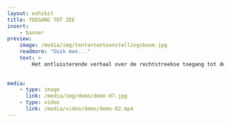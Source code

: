 ```yaml
---
layout: exhibit
title: TOEGANG TOT ZEE
insert:
    - banner
preview: 
    image: /media/img/tentententoonstellingsboom.jpg
    readmore: "Duik mee..."
    text: >
        Het ontluisterende verhaal over de rechtstreekse toegang tot de zee.
        
        
media:
    - type: image
      link: /media/img/demo/demo-07.jpg
    - type: video
      link: /media/video/demo/demo-02.mp4
---
```

